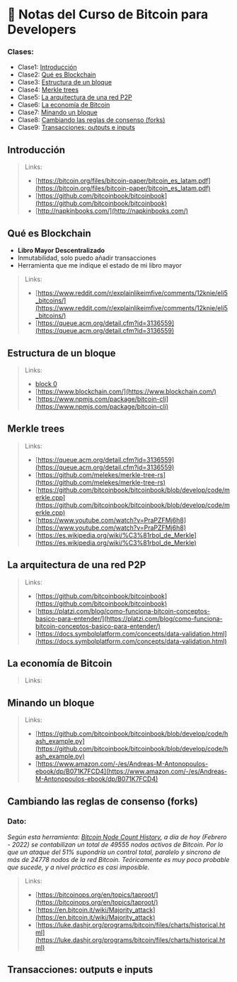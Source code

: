 # 📝 Notas del Curso de Bitcoin para Developers

### Clases:

- Clase1: [Introducción](#Introducción)
- Clase2: [Qué es Blockchain](#Qué-es-Blockchain)
- Clase3: [Estructura de un bloque](#Estructura-de-un-bloque)
- Clase4: [Merkle trees](#Merkle-trees)
- Clase5: [La arquitectura de una red P2P](#La-arquitectura-de-una-red-P2P)
- Clase6: [La economía de Bitcoin](#La-economía-de-Bitcoin)
- Clase7: [Minando un bloque](#Minando-un-bloque)
- Clase8: [Cambiando las reglas de consenso (forks)](<#Cambiando-las-reglas-de-consenso-(forks)>)
- Clase9: [Transacciones: outputs e inputs](#Transacciones:-outputs-e-inputs)

## Introducción

> Links:
>
> - [https://bitcoin.org/files/bitcoin-paper/bitcoin_es_latam.pdf](https://bitcoin.org/files/bitcoin-paper/bitcoin_es_latam.pdf)
> - [https://github.com/bitcoinbook/bitcoinbook](https://github.com/bitcoinbook/bitcoinbook)
> - [http://napkinbooks.com/](http://napkinbooks.com/)

## Qué es Blockchain

- **Libro Mayor Descentralizado**
- Inmutabilidad, solo puedo añadir transacciones
- Herramienta que me indique el estado de mi libro mayor

> Links:
>
> - [https://www.reddit.com/r/explainlikeimfive/comments/12knie/eli5_bitcoins/](https://www.reddit.com/r/explainlikeimfive/comments/12knie/eli5_bitcoins/)
> - [https://queue.acm.org/detail.cfm?id=3136559](https://queue.acm.org/detail.cfm?id=3136559)

## Estructura de un bloque

> Links:
>
> - [block 0](https://www.blockchain.com/btc/block/000000000019d6689c085ae165831e934ff763ae46a2a6c172b3f1b60a8ce26f)
> - [https://www.blockchain.com/](https://www.blockchain.com/)
> - [https://www.npmjs.com/package/bitcoin-cli](https://www.npmjs.com/package/bitcoin-cli)

## Merkle trees

> Links:
>
> - [https://queue.acm.org/detail.cfm?id=3136559](https://queue.acm.org/detail.cfm?id=3136559)
> - [https://github.com/melekes/merkle-tree-rs](https://github.com/melekes/merkle-tree-rs)
> - [https://github.com/bitcoinbook/bitcoinbook/blob/develop/code/merkle.cpp](https://github.com/bitcoinbook/bitcoinbook/blob/develop/code/merkle.cpp)
> - [https://www.youtube.com/watch?v=PraPZFMj6h8](https://www.youtube.com/watch?v=PraPZFMj6h8)
> - [https://es.wikipedia.org/wiki/%C3%81rbol_de_Merkle](https://es.wikipedia.org/wiki/%C3%81rbol_de_Merkle)

## La arquitectura de una red P2P

> Links:
>
> - [https://github.com/bitcoinbook/bitcoinbook](https://github.com/bitcoinbook/bitcoinbook)
> - [https://platzi.com/blog/como-funciona-bitcoin-conceptos-basico-para-entender/](https://platzi.com/blog/como-funciona-bitcoin-conceptos-basico-para-entender/)
> - [https://docs.symbolplatform.com/concepts/data-validation.html](https://docs.symbolplatform.com/concepts/data-validation.html)

## La economía de Bitcoin

> Links:

## Minando un bloque

> Links:
>
> - [https://github.com/bitcoinbook/bitcoinbook/blob/develop/code/hash_example.py](https://github.com/bitcoinbook/bitcoinbook/blob/develop/code/hash_example.py)
> - [https://www.amazon.com/-/es/Andreas-M-Antonopoulos-ebook/dp/B071K7FCD4](https://www.amazon.com/-/es/Andreas-M-Antonopoulos-ebook/dp/B071K7FCD4)

## Cambiando las reglas de consenso (forks)

### Dato:

_Según esta herramienta: [Bitcoin Node Count History](https://luke.dashjr.org/programs/bitcoin/files/charts/historical.html), a día de hoy (Febrero - 2022) se contabilizan un total de 49555 nodos activos de Bitcoin. Por lo que un ataque del 51% supondría un control total, paralelo y síncrono de más de 24778 nodos de la red Bitcoin. Teóricamente es muy poco probable que sucede, y a nivel práctico es casi imposible._

> Links:
>
> - [https://bitcoinops.org/en/topics/taproot/](https://bitcoinops.org/en/topics/taproot/)
> - [https://en.bitcoin.it/wiki/Majority_attack](https://en.bitcoin.it/wiki/Majority_attack)
> - [https://luke.dashjr.org/programs/bitcoin/files/charts/historical.html](https://luke.dashjr.org/programs/bitcoin/files/charts/historical.html)

## Transacciones: outputs e inputs
